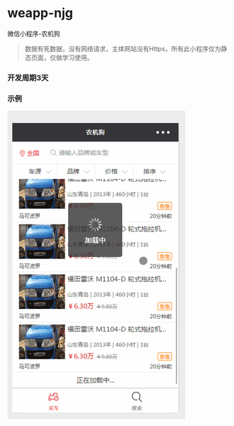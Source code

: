 # weapp-njg
微信小程序-农机狗

>数据有死数据，没有网络请求，主体网站没有Https，所有此小程序仅为静态页面，仅做学习使用。

### 开发周期3天

### 示例
![image/preview.gif](images/preview.gif)